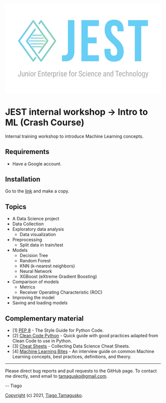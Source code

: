 ![](img/head.png)

# JEST internal workshop &#8594; Intro to ML (Crash Course)

Internal training workshop to introduce Machine Learning concepts.

## Requirements

- Have a Google account. 

## Installation

Go to the [link](https://colab.research.google.com/github/tamagusko/workshop-intro-ml/blob/main/introMLcolab.ipynb) and make a copy. 

## Topics

* A Data Science project
* Data Collection
* Exploratory data analysis
  * Data visualization
* Preprocessing
  * Split data in train/test
* Models
  * Decision Tree
  * Random Forest
  * KNN (k-nearest neighbors)
  * Neural Network 
  * XGBoost (eXtreme Gradient Boosting)
* Comparison of models
  * Metrics
  * Receiver Operating Characteristic (ROC)  
* Improving the model
* Saving and loading models

## Complementary material

- [1] [PEP 8](https://pep8.org/) - The Style Guide for Python Code.
- [2] [Clean Code Python](https://github.com/zedr/clean-code-python) - Quick guide with good practices adapted from Clean Code to use in Python.
- [3] [Cheat Sheets](https://towardsdatascience.com/collecting-data-science-cheat-sheets-d2cdff092855) - Collecting Data Science Cheat Sheets.
- [4] [Machine Learning Bites](https://www.notion.so/Machine-Learning-Bites-7c1675ecb587451e9caf793c68972276) - An interview guide on common Machine Learning concepts, best practices, definitions, and theory.

----

Please direct bug reports and pull requests to the GitHub page. To contact me directly, send email to tamagusko@gmail.com.

-- Tiago

[Copyright](LICENSE) (c) 2021, [Tiago Tamagusko](https://github.com/tamagusko).

